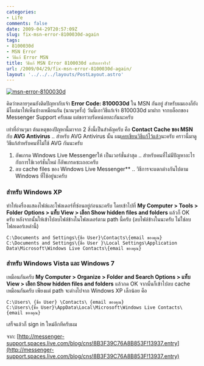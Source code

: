```yaml
---
categories:
- Life
comments: false
date: 2009-04-29T20:57:09Z
slug: fix-msn-error-8100030d-again
tags:
- 8100030d
- MSN Error
- วีธีแก้ Error MSN
title: วิธีแก้ MSN Error 8100030d ฉบับเอาจริง!
url: /2009/04/29/fix-msn-error-8100030d-again/
layout: '../../../layouts/PostLayout.astro'
---
```


[![msn-error-8100030d](https://armno.in.th/wp-content/uploads/2009/04/msnerror8100030d-thumb.gif)](https://armno.in.th/wp-content/uploads/2009/04/msnerror8100030d.gif)

คิดว่าหลายๆคนยังติดปัญหากับเจ้า **Error Code: 8100030d** ใน MSN กันอยู่ สำหรับผมเองก็ยังมีโผล่มาให้เห็นบ้างเหมือนกัน (นานๆครั้ง) วันนี้เอาวิธีแก้เจ้า 8100030d มาฝาก จากบล็อกของ Messenger Support ครับผม แต่ขอรวบรัดหน่อยละกันนะครับ

เท่าที่อ่านๆมา ต้นเหตุของปัญหานี้มาจาก 2 สิ่งนี้เป็นสำคัญครับ คือ **Contact Cache ของ MSN** กับ **AVG Antivirus** .. สำหรับ AVG Antivirus นั้น ผม[เคยเขียนวิธีแก้ไว้แล้ว](https://armno.in.th/20081220/error-8100030d-%e0%b9%83%e0%b8%99-windows-live-messenger-2009)นะครับ คราวนี้มาดูวิธีแก้สำหรับคนที่ไม่ใช้ AVG กันนะครับ

1. อัพเกรด Windows Live Messengerให้ เป็นเวอร์ชั่นล่าสุด .. สำหรับคนที่ไม่มีปัญหาอะไรกับการใช้เวอร์ชั่นใหม่ ก็อัพเกรดซะเถอะครับ
2. ลบ cache files ของ Windows Live Messenger** .. วิธีการจะแตกต่างกันไปตาม Windows ที่ใช้อยู่นะครับ

### สำหรับ Windows XP

ทำให้เครื่องแสดงไฟล์และโฟลเดอร์ที่ซ่อนอยู่ก่อนนะครับ โดยเข้าไปที่ **My Computer > Tools > Folder Options > แท็บ View > เลือก Show hidden files and folders** แล้วก็ OK ครับ หลังจากนั้นให้เข้าไปลบไฟล์ข้างในโฟลเดอร์ตาม path นี้ครับ (ลบไฟล์ข้างในนะครับ ไม่ใช่ลบโฟลเดอร์เหล่านี้)

```
C:\Documents and Settings\{ชื่อ User}\Contacts\{email ของคุณ}
C:\Documents and Settings\{ชื่อ User }\Local Settings\Application Data\Microsoft\Windows Live Contacts\{email ของคุณ}
```

### สำหรับ Windows Vista และ Windows 7

เหมือนกันครับ **My Computer > Organize > Folder and Search Options > แท็บ View > เลือก Show hidden files and folders** แล้วกด OK จากนั้นก็เข้าไปลบ cache เหมือนกันครับ เพียงแต่ path จะต่างไปจาก Windows XP เล็กน้อย คือ

```
C:\Users\ {ชื่อ User} \Contacts\ {email ของคุณ}
C:\Users\{ชื่อ User}\AppData\Local\Microsoft\Windows Live Contacts\{email ของคุณ}
```

เสร็จแล้วก็ sign in ใหม่อีกทีครับผม

จาก: [http://messenger-support.spaces.live.com/blog/cns!8B3F39C76A8B853F!13937.entry](http://messenger-support.spaces.live.com/blog/cns!8B3F39C76A8B853F!13937.entry)
